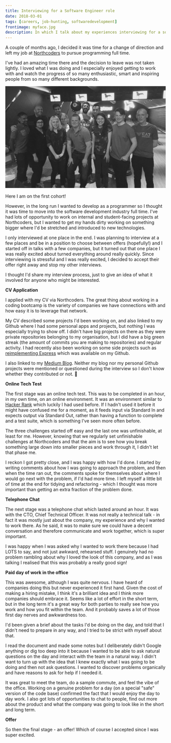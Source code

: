 ```yaml
---
title: Interviewing for a Software Engineer role
date: 2018-03-01
tags: [careers, job-hunting, softwaredevelopment]
frontimage: myface.jpg
description: In which I talk about my experiences interviewing for a software engineering role.
---
```


A couple of months ago, I decided it was time for a change of direction and left my job at [Northcoders](https://northcoders.com/) to pursue programming full time.

I've had an amazing time there and the decision to leave was not taken lightly. I loved what I was doing and I especially enjoyed getting to work with and watch the progress of so many enthusiastic, smart and inspiring people from so many different backgrounds.

![cohort1](cohort1.jpg)

Here I am on the first cohort!

However, in the long run I wanted to develop as a programmer so I thought it was time to move into the software development industry full time. I've had lots of opportunity to work on internal and student-facing projects at Northcoders, but I wanted to get my hands dirty working on something bigger where I'd be stretched and introduced to new technologies.

I only interviewed at one place in the end. I was planning to interview at a few places and be in a position to choose between offers (hopefully!) and I started off in talks with a few companies, but it turned out that one place I was really excited about turned everything around really quickly. Since interviewing is stressful and I was really excited, I decided to accept their offer right away and stop my other interviews.

I thought I'd share my interview process, just to give an idea of what it involved for anyone who might be interested.

**CV Application**

I applied with my CV via Northcoders. The great thing about working in a coding bootcamp is the variety of companies we have connections with and how easy it is to leverage that network.

My CV described some projects I'd been working on, and also linked to my Github where I had some personal apps and projects, but nothing I was especially trying to show off. I didn't have big projects on there as they were private repositories belonging to my organisation, but I did have a big green streak (the amount of commits you are making to repositories) and regular activity. I had recently also been working on some side projects such as <a href='https://github.com/harrietty/hexpress' target='_blank'>reimplementing Express</a> which was available on my Github.

I also linked to my [Medium Blog](https://medium.com/@harrietty). Neither my blog nor my personal Github projects were mentioned or questioned during the interview so I don't know whether they contributed or not. 🤷

**Online Tech Test**

The first stage was an online tech test. This was to be completed in an hour, in my own time, on an online environment. It was an environment similar to [Hacker Rank](https://www.hackerrank.com) which luckily I had used before. If I hadn't used it before it might have confused me for a moment, as it feeds input via Standard In and expects output via Standard Out, rather than having a function to complete and a test suite, which is something I've seen more often before.

The three challenges started off easy and the last one was unfinishable, at least for me. However, knowing that we regularly set unfinishable challenges at Northcoders and that the aim is to see how you break something large down into smaller pieces and work through it, I didn't let that phase me.

I reckon I got pretty close, and I was happy with how I'd done. I started by writing comments about how I was going to approach the problem, and then when the time ran out, the comments spoke for themselves about where I would go next with the problem, if I'd had more time. I left myself a little bit of time at the end for tidying and refactoring - which I thought was more important than getting an extra fraction of the problem done.

**Telephone Chat**

The next stage was a telephone chat which lasted around an hour. It was with the CTO, Chief Technical Officer. It was not really a technical talk - in fact it was mostly just about the company, my experience and why I wanted to work there. As he said, it was to make sure we could have a decent conversation and therefore communicate and work together, which is super important.

I was happy when I was asked why I wanted to work there because I had LOTS to say, and not just awkward, rehearsed stuff. I genuinely had no problem rambling about why I loved the look of this company, and as I was talking I realised that this was probably a really good sign!

**Paid day of work in the office**

This was awesome, although I was quite nervous. I have heard of companies doing this but never experienced it first hand. Given the cost of making a hiring mistake, I think it's a brilliant idea and I think more companies should embrace it. Seems like a lot of effort in the short term, but in the long term it's a great way for both parties to really see how you work and how you fit within the team. And it probably saves a lot of those first day nerves and awkwardness too.

I'd been given a brief about the tasks I'd be doing on the day, and told that I didn't need to prepare in any way, and I tried to be strict with myself about that.

I read the document and made some notes but I deliberately didn't Google anything or dig too deep into it because I wanted to be able to ask natural questions on the day and interact with the team in a natural way. I didn't want to turn up with the idea that I knew exactly what I was going to be doing and then not ask questions. I wanted to discover problems organically and have reasons to ask for help if I needed it.

It was great to meet the team, do a sample commute, and feel the vibe of the office. Working on a genuine problem for a day (on a special "safe" version of the code base) confirmed the fact that I would enjoy the day to day work. I also got lots of opportunities to chat to people, find out more about the product and what the company was going to look like in the short and long term.

**Offer**

So then the final stage - an offer! Which of course I accepted since I was super excited.
